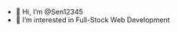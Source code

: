 - 👋 Hi, I’m @Sen12345
- 👀 I’m interested in Full-Stock Web Development

<!---
Sen12345/Sen12345 is a ✨ special ✨ repository because its `README.md` (this file) appears on your GitHub profile.
You can click the Preview link to take a look at your changes.
--->
